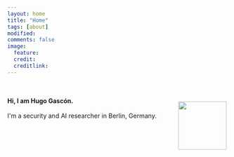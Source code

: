 ```yaml
---
layout: home 
title: "Home"
tags: [about]
modified:
comments: false
image:
  feature: 
  credit: 
  creditlink: 
---
```

<br><br>
<img class="project-img" src="../images/hg.png" style="width:110px;float:right;height:110;margin:10px 5px 20px 0px;">
<b>Hi, I am Hugo Gascón.</b>
<br><br>
I'm a security and AI researcher in Berlin, Germany.
